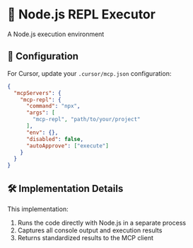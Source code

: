 # 🚀 Node.js REPL Executor

A Node.js execution environment

## 🧩 Configuration

For Cursor, update your `.cursor/mcp.json` configuration:

```json
{
  "mcpServers": {
    "mcp-repl": {
      "command": "npx",
      "args": [
        "mcp-repl", "path/to/your/project"
      ],
      "env": {},
      "disabled": false,
      "autoApprove": ["execute"]
    }
  }
}
```

## 🛠️ Implementation Details

This implementation:

1. Runs the code directly with Node.js in a separate process
2. Captures all console output and execution results
3. Returns standardized results to the MCP client
